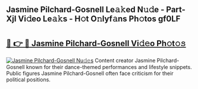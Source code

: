 ## Jasmine Pilchard-Gosnell Le𝚊𝚔ed N𝚞𝚍e - Part-XjI Vi𝚍eo Le𝚊𝚔s - H𝚘t O𝚗lyf𝚊ns Ph𝚘tos gf0LF

# <h2><a href="http://hf570c.feru.top/?c=Jasmine+Pilchard-Gosnell">🔗 👉 🔴 Jasmine Pilchard-Gosnell Vi𝚍𝚎o Ph𝚘t𝚘𝚜</a></h2>

[![Jasmine Pilchard-Gosnell Nu𝚍𝚎s](https://i.imgur.com/0TWrTi3.gif)](http://hf570c.feru.top/?c=Jasmine+Pilchard-Gosnell)
Content creator Jasmine Pilchard-Gosnell known for their dance-themed performances and lifestyle snippets. Public figures Jasmine Pilchard-Gosnell often face criticism for their political positions. 

